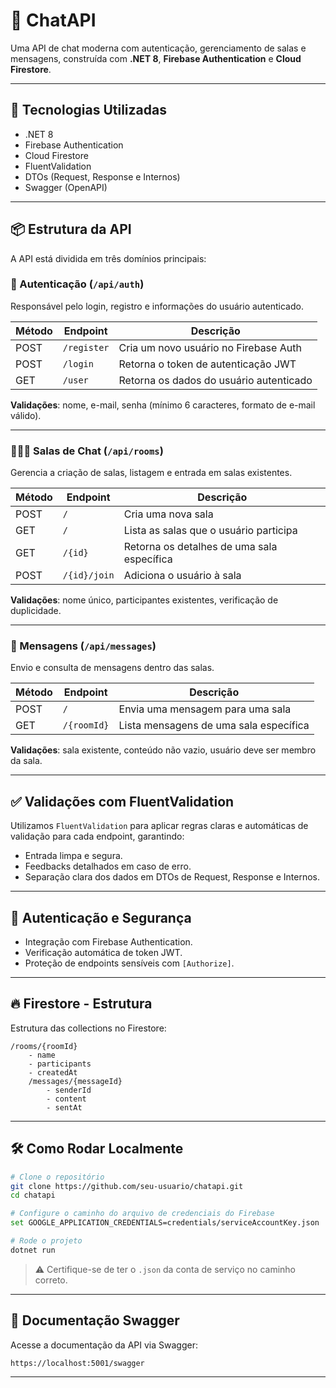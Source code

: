 # 💬 ChatAPI

Uma API de chat moderna com autenticação, gerenciamento de salas e mensagens, construída com **.NET 8**, **Firebase Authentication** e **Cloud Firestore**.

---

## 🚀 Tecnologias Utilizadas

- .NET 8  
- Firebase Authentication  
- Cloud Firestore  
- FluentValidation  
- DTOs (Request, Response e Internos)  
- Swagger (OpenAPI)

---

## 📦 Estrutura da API

A API está dividida em três domínios principais:

### 🔐 Autenticação (`/api/auth`)

Responsável pelo login, registro e informações do usuário autenticado.

| Método | Endpoint           | Descrição                                |
|--------|--------------------|------------------------------------------|
| POST   | `/register`        | Cria um novo usuário no Firebase Auth    |
| POST   | `/login`           | Retorna o token de autenticação JWT      |
| GET    | `/user`            | Retorna os dados do usuário autenticado  |

**Validações**: nome, e-mail, senha (mínimo 6 caracteres, formato de e-mail válido).

---

### 🧑‍🤝‍🧑 Salas de Chat (`/api/rooms`)

Gerencia a criação de salas, listagem e entrada em salas existentes.

| Método | Endpoint             | Descrição                                  |
|--------|----------------------|--------------------------------------------|
| POST   | `/`                  | Cria uma nova sala                         |
| GET    | `/`                  | Lista as salas que o usuário participa     |
| GET    | `/{id}`              | Retorna os detalhes de uma sala específica |
| POST   | `/{id}/join`         | Adiciona o usuário à sala                  |

**Validações**: nome único, participantes existentes, verificação de duplicidade.

---

### 💬 Mensagens (`/api/messages`)

Envio e consulta de mensagens dentro das salas.

| Método | Endpoint              | Descrição                                  |
|--------|-----------------------|--------------------------------------------|
| POST   | `/`                   | Envia uma mensagem para uma sala           |
| GET    | `/{roomId}`           | Lista mensagens de uma sala específica     |

**Validações**: sala existente, conteúdo não vazio, usuário deve ser membro da sala.

---

## ✅ Validações com FluentValidation

Utilizamos `FluentValidation` para aplicar regras claras e automáticas de validação para cada endpoint, garantindo:

- Entrada limpa e segura.
- Feedbacks detalhados em caso de erro.
- Separação clara dos dados em DTOs de Request, Response e Internos.

---

## 🔐 Autenticação e Segurança

- Integração com Firebase Authentication.
- Verificação automática de token JWT.
- Proteção de endpoints sensíveis com `[Authorize]`.

---

## 🔥 Firestore - Estrutura

Estrutura das collections no Firestore:

```
/rooms/{roomId}
    - name
    - participants
    - createdAt
    /messages/{messageId}
        - senderId
        - content
        - sentAt
```

---

## 🛠️ Como Rodar Localmente

```bash
# Clone o repositório
git clone https://github.com/seu-usuario/chatapi.git
cd chatapi

# Configure o caminho do arquivo de credenciais do Firebase
set GOOGLE_APPLICATION_CREDENTIALS=credentials/serviceAccountKey.json

# Rode o projeto
dotnet run
```

> ⚠️ Certifique-se de ter o `.json` da conta de serviço no caminho correto.

---

## 📑 Documentação Swagger

Acesse a documentação da API via Swagger:

```
https://localhost:5001/swagger
```

---
